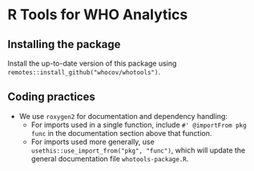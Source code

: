 R Tools for WHO Analytics
================

## Installing the package

Install the up-to-date version of this package using `remotes::install_github("whocov/whotools")`.

## Coding practices

- We use `roxygen2` for documentation and dependency handling:
  - For imports used in a single function, include `#' @importFrom pkg func` in
    the documentation section above that function. 
  - For imports used more generally, use `usethis::use_import_from("pkg",
    "func")`, which will update the general documentation file
    `whotools-package.R`.

